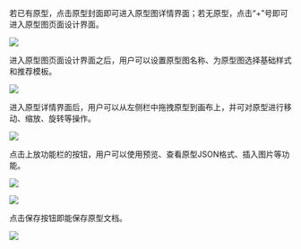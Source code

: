 若已有原型，点击原型封面即可进入原型图详情界面；若无原型，点击“+”号即可进入原型图页面设计界面。

![](http://43.143.140.26/media/chatImage/2_1_LTwLgRJ.jpg)

进入原型图页面设计界面之后，用户可以设置原型图名称、为原型图选择基础样式和推荐模板。

![](http://43.143.140.26/media/chatImage/2_1_ZFETxii.jpg)

进入原型详情界面后，用户可以从左侧栏中拖拽原型到画布上，并可对原型进行移动、缩放、旋转等操作。

![](http://43.143.140.26/media/chatImage/2_1_Z9u5x7f.jpg)

点击上放功能栏的按钮，用户可以使用预览、查看原型JSON格式、插入图片等功能。

![](http://43.143.140.26/media/chatImage/2_1_fIneBuO.jpg)

![](http://43.143.140.26/media/chatImage/2_1_sBEWxEY.jpg)

点击保存按钮即能保存原型文档。

![](http://43.143.140.26/media/chatImage/2_1_ekXrzla.jpg)